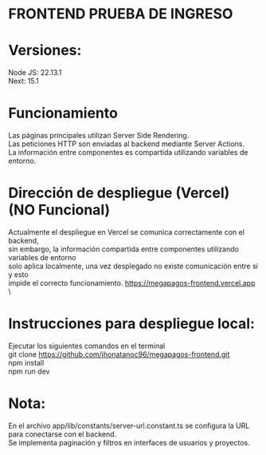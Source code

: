 # FRONTEND PRUEBA DE INGRESO

# Versiones:
Node JS: 22.13.1 \
Next: 15.1

# Funcionamiento
Las páginas principales utilizan Server Side Rendering. \
Las peticiones HTTP son enviadas al backend mediante Server Actions. \
La información entre componentes es compartida utilizando variables de entorno. 

# Dirección de despliegue (Vercel) (NO Funcional)
Actualmente el despliegue en Vercel se comunica correctamente con el backend, \
sin embargo, la información compartida entre componentes utilizando variables de entorno \
solo aplica localmente, una vez desplegado no existe comunicación entre si y esto \
impide el correcto funcionamiento.
https://megapagos-frontend.vercel.app \

# Instrucciones para despliegue local:
Ejecutar los siguientes comandos en el terminal \
git clone https://github.com/jhonatanoc96/megapagos-frontend.git \
npm install \
npm run dev

# Nota:
En el archivo app/lib/constants/server-url.constant.ts se configura la URL para conectarse con el backend. \
Se implementa paginación y filtros en interfaces de usuarios 
y proyectos.
